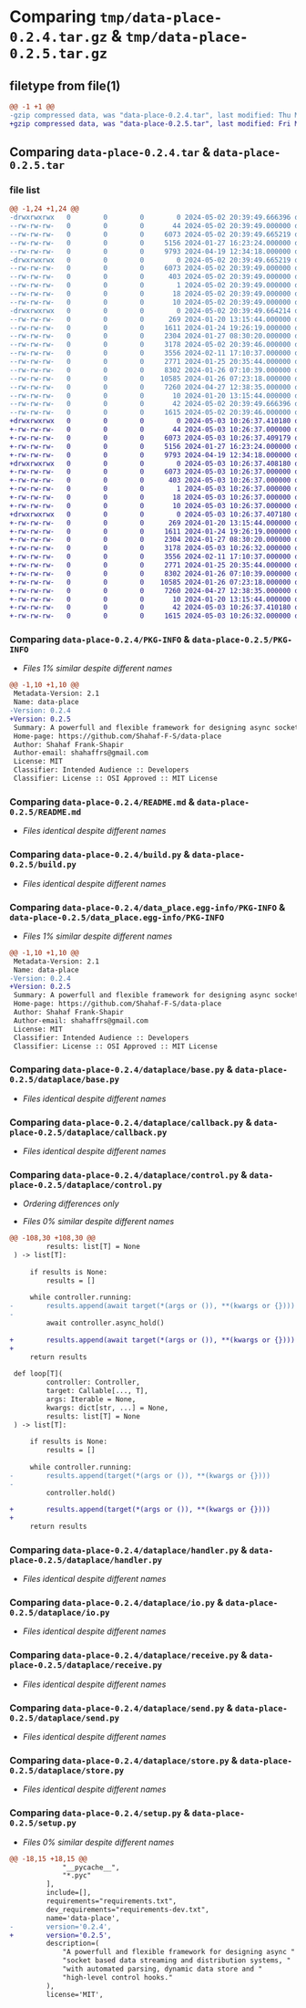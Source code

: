 # Comparing `tmp/data-place-0.2.4.tar.gz` & `tmp/data-place-0.2.5.tar.gz`

## filetype from file(1)

```diff
@@ -1 +1 @@
-gzip compressed data, was "data-place-0.2.4.tar", last modified: Thu May  2 20:39:49 2024, max compression
+gzip compressed data, was "data-place-0.2.5.tar", last modified: Fri May  3 10:26:37 2024, max compression
```

## Comparing `data-place-0.2.4.tar` & `data-place-0.2.5.tar`

### file list

```diff
@@ -1,24 +1,24 @@
-drwxrwxrwx   0        0        0        0 2024-05-02 20:39:49.666396 data-place-0.2.4/
--rw-rw-rw-   0        0        0       44 2024-05-02 20:39:49.000000 data-place-0.2.4/MANIFEST.in
--rw-rw-rw-   0        0        0     6073 2024-05-02 20:39:49.665219 data-place-0.2.4/PKG-INFO
--rw-rw-rw-   0        0        0     5156 2024-01-27 16:23:24.000000 data-place-0.2.4/README.md
--rw-rw-rw-   0        0        0     9793 2024-04-19 12:34:18.000000 data-place-0.2.4/build.py
-drwxrwxrwx   0        0        0        0 2024-05-02 20:39:49.665219 data-place-0.2.4/data_place.egg-info/
--rw-rw-rw-   0        0        0     6073 2024-05-02 20:39:49.000000 data-place-0.2.4/data_place.egg-info/PKG-INFO
--rw-rw-rw-   0        0        0      403 2024-05-02 20:39:49.000000 data-place-0.2.4/data_place.egg-info/SOURCES.txt
--rw-rw-rw-   0        0        0        1 2024-05-02 20:39:49.000000 data-place-0.2.4/data_place.egg-info/dependency_links.txt
--rw-rw-rw-   0        0        0       18 2024-05-02 20:39:49.000000 data-place-0.2.4/data_place.egg-info/requires.txt
--rw-rw-rw-   0        0        0       10 2024-05-02 20:39:49.000000 data-place-0.2.4/data_place.egg-info/top_level.txt
-drwxrwxrwx   0        0        0        0 2024-05-02 20:39:49.664214 data-place-0.2.4/dataplace/
--rw-rw-rw-   0        0        0      269 2024-01-20 13:15:44.000000 data-place-0.2.4/dataplace/__init__.py
--rw-rw-rw-   0        0        0     1611 2024-01-24 19:26:19.000000 data-place-0.2.4/dataplace/base.py
--rw-rw-rw-   0        0        0     2304 2024-01-27 08:30:20.000000 data-place-0.2.4/dataplace/callback.py
--rw-rw-rw-   0        0        0     3178 2024-05-02 20:39:46.000000 data-place-0.2.4/dataplace/control.py
--rw-rw-rw-   0        0        0     3556 2024-02-11 17:10:37.000000 data-place-0.2.4/dataplace/handler.py
--rw-rw-rw-   0        0        0     2771 2024-01-25 20:35:44.000000 data-place-0.2.4/dataplace/io.py
--rw-rw-rw-   0        0        0     8302 2024-01-26 07:10:39.000000 data-place-0.2.4/dataplace/receive.py
--rw-rw-rw-   0        0        0    10585 2024-01-26 07:23:18.000000 data-place-0.2.4/dataplace/send.py
--rw-rw-rw-   0        0        0     7260 2024-04-27 12:38:35.000000 data-place-0.2.4/dataplace/store.py
--rw-rw-rw-   0        0        0       10 2024-01-20 13:15:44.000000 data-place-0.2.4/requirements.txt
--rw-rw-rw-   0        0        0       42 2024-05-02 20:39:49.666396 data-place-0.2.4/setup.cfg
--rw-rw-rw-   0        0        0     1615 2024-05-02 20:39:46.000000 data-place-0.2.4/setup.py
+drwxrwxrwx   0        0        0        0 2024-05-03 10:26:37.410180 data-place-0.2.5/
+-rw-rw-rw-   0        0        0       44 2024-05-03 10:26:37.000000 data-place-0.2.5/MANIFEST.in
+-rw-rw-rw-   0        0        0     6073 2024-05-03 10:26:37.409179 data-place-0.2.5/PKG-INFO
+-rw-rw-rw-   0        0        0     5156 2024-01-27 16:23:24.000000 data-place-0.2.5/README.md
+-rw-rw-rw-   0        0        0     9793 2024-04-19 12:34:18.000000 data-place-0.2.5/build.py
+drwxrwxrwx   0        0        0        0 2024-05-03 10:26:37.408180 data-place-0.2.5/data_place.egg-info/
+-rw-rw-rw-   0        0        0     6073 2024-05-03 10:26:37.000000 data-place-0.2.5/data_place.egg-info/PKG-INFO
+-rw-rw-rw-   0        0        0      403 2024-05-03 10:26:37.000000 data-place-0.2.5/data_place.egg-info/SOURCES.txt
+-rw-rw-rw-   0        0        0        1 2024-05-03 10:26:37.000000 data-place-0.2.5/data_place.egg-info/dependency_links.txt
+-rw-rw-rw-   0        0        0       18 2024-05-03 10:26:37.000000 data-place-0.2.5/data_place.egg-info/requires.txt
+-rw-rw-rw-   0        0        0       10 2024-05-03 10:26:37.000000 data-place-0.2.5/data_place.egg-info/top_level.txt
+drwxrwxrwx   0        0        0        0 2024-05-03 10:26:37.407180 data-place-0.2.5/dataplace/
+-rw-rw-rw-   0        0        0      269 2024-01-20 13:15:44.000000 data-place-0.2.5/dataplace/__init__.py
+-rw-rw-rw-   0        0        0     1611 2024-01-24 19:26:19.000000 data-place-0.2.5/dataplace/base.py
+-rw-rw-rw-   0        0        0     2304 2024-01-27 08:30:20.000000 data-place-0.2.5/dataplace/callback.py
+-rw-rw-rw-   0        0        0     3178 2024-05-03 10:26:32.000000 data-place-0.2.5/dataplace/control.py
+-rw-rw-rw-   0        0        0     3556 2024-02-11 17:10:37.000000 data-place-0.2.5/dataplace/handler.py
+-rw-rw-rw-   0        0        0     2771 2024-01-25 20:35:44.000000 data-place-0.2.5/dataplace/io.py
+-rw-rw-rw-   0        0        0     8302 2024-01-26 07:10:39.000000 data-place-0.2.5/dataplace/receive.py
+-rw-rw-rw-   0        0        0    10585 2024-01-26 07:23:18.000000 data-place-0.2.5/dataplace/send.py
+-rw-rw-rw-   0        0        0     7260 2024-04-27 12:38:35.000000 data-place-0.2.5/dataplace/store.py
+-rw-rw-rw-   0        0        0       10 2024-01-20 13:15:44.000000 data-place-0.2.5/requirements.txt
+-rw-rw-rw-   0        0        0       42 2024-05-03 10:26:37.410180 data-place-0.2.5/setup.cfg
+-rw-rw-rw-   0        0        0     1615 2024-05-03 10:26:32.000000 data-place-0.2.5/setup.py
```

### Comparing `data-place-0.2.4/PKG-INFO` & `data-place-0.2.5/PKG-INFO`

 * *Files 1% similar despite different names*

```diff
@@ -1,10 +1,10 @@
 Metadata-Version: 2.1
 Name: data-place
-Version: 0.2.4
+Version: 0.2.5
 Summary: A powerfull and flexible framework for designing async socket based data streaming and distribution systems, with automated parsing, dynamic data store and high-level control hooks.
 Home-page: https://github.com/Shahaf-F-S/data-place
 Author: Shahaf Frank-Shapir
 Author-email: shahaffrs@gmail.com
 License: MIT
 Classifier: Intended Audience :: Developers
 Classifier: License :: OSI Approved :: MIT License
```

### Comparing `data-place-0.2.4/README.md` & `data-place-0.2.5/README.md`

 * *Files identical despite different names*

### Comparing `data-place-0.2.4/build.py` & `data-place-0.2.5/build.py`

 * *Files identical despite different names*

### Comparing `data-place-0.2.4/data_place.egg-info/PKG-INFO` & `data-place-0.2.5/data_place.egg-info/PKG-INFO`

 * *Files 1% similar despite different names*

```diff
@@ -1,10 +1,10 @@
 Metadata-Version: 2.1
 Name: data-place
-Version: 0.2.4
+Version: 0.2.5
 Summary: A powerfull and flexible framework for designing async socket based data streaming and distribution systems, with automated parsing, dynamic data store and high-level control hooks.
 Home-page: https://github.com/Shahaf-F-S/data-place
 Author: Shahaf Frank-Shapir
 Author-email: shahaffrs@gmail.com
 License: MIT
 Classifier: Intended Audience :: Developers
 Classifier: License :: OSI Approved :: MIT License
```

### Comparing `data-place-0.2.4/dataplace/base.py` & `data-place-0.2.5/dataplace/base.py`

 * *Files identical despite different names*

### Comparing `data-place-0.2.4/dataplace/callback.py` & `data-place-0.2.5/dataplace/callback.py`

 * *Files identical despite different names*

### Comparing `data-place-0.2.4/dataplace/control.py` & `data-place-0.2.5/dataplace/control.py`

 * *Ordering differences only*

 * *Files 0% similar despite different names*

```diff
@@ -108,30 +108,30 @@
         results: list[T] = None
 ) -> list[T]:
 
     if results is None:
         results = []
 
     while controller.running:
-        results.append(await target(*(args or ()), **(kwargs or {})))
-
         await controller.async_hold()
 
+        results.append(await target(*(args or ()), **(kwargs or {})))
+
     return results
 
 def loop[T](
         controller: Controller,
         target: Callable[..., T],
         args: Iterable = None,
         kwargs: dict[str, ...] = None,
         results: list[T] = None
 ) -> list[T]:
 
     if results is None:
         results = []
 
     while controller.running:
-        results.append(target(*(args or ()), **(kwargs or {})))
-
         controller.hold()
 
+        results.append(target(*(args or ()), **(kwargs or {})))
+
     return results
```

### Comparing `data-place-0.2.4/dataplace/handler.py` & `data-place-0.2.5/dataplace/handler.py`

 * *Files identical despite different names*

### Comparing `data-place-0.2.4/dataplace/io.py` & `data-place-0.2.5/dataplace/io.py`

 * *Files identical despite different names*

### Comparing `data-place-0.2.4/dataplace/receive.py` & `data-place-0.2.5/dataplace/receive.py`

 * *Files identical despite different names*

### Comparing `data-place-0.2.4/dataplace/send.py` & `data-place-0.2.5/dataplace/send.py`

 * *Files identical despite different names*

### Comparing `data-place-0.2.4/dataplace/store.py` & `data-place-0.2.5/dataplace/store.py`

 * *Files identical despite different names*

### Comparing `data-place-0.2.4/setup.py` & `data-place-0.2.5/setup.py`

 * *Files 0% similar despite different names*

```diff
@@ -18,15 +18,15 @@
             "__pycache__",
             "*.pyc"
         ],
         include=[],
         requirements="requirements.txt",
         dev_requirements="requirements-dev.txt",
         name='data-place',
-        version='0.2.4',
+        version='0.2.5',
         description=(
             "A powerfull and flexible framework for designing async "
             "socket based data streaming and distribution systems, "
             "with automated parsing, dynamic data store and "
             "high-level control hooks."
         ),
         license='MIT',
```

